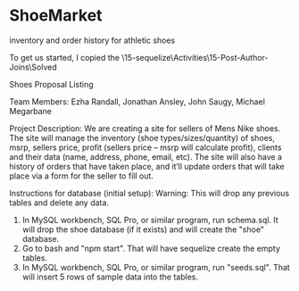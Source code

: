 # ShoeMarket

inventory and order history for athletic shoes

To get us started, I copied the \15-sequelize\Activities\15-Post-Author-Joins\Solved


Shoes Proposal Listing

Team Members: 
Ezha Randall, Jonathan Ansley, John Saugy, Michael Megarbane


Project Description:
We are creating a site for sellers of Mens Nike shoes. The site will manage the inventory (shoe types/sizes/quantity) of shoes, msrp, sellers price, profit (sellers price – msrp will calculate profit), clients and their data (name, address, phone, email, etc). The site will also have a history of orders that have taken place, and it’ll update orders that will take place via a form for the seller to fill out.

Instructions for database (initial setup):
Warning: This will drop any previous tables and delete any data.
1. In MySQL workbench, SQL Pro, or similar program, run schema.sql. It will drop the shoe database (if it exists) and will create the "shoe" database.
2. Go to bash and "npm start". That will have sequelize create the empty tables.
3. In MySQL workbench, SQL Pro, or similar program, run "seeds.sql". That will insert 5 rows of sample data into the tables.